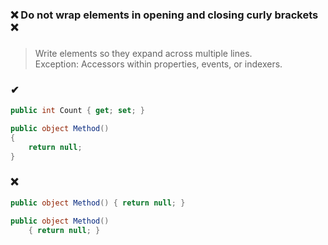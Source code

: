 ### ❌ Do not wrap elements in opening and closing curly brackets ❌
###

> Write elements so they expand across multiple lines.  
> Exception: Accessors within properties, events, or indexers.

### ✔
``` csharp
public int Count { get; set; }
```
``` csharp
public object Method()
{
    return null;
}
```

### ❌ 
``` csharp
public object Method() { return null; }
```
``` csharp
public object Method()
	{ return null; }
```
